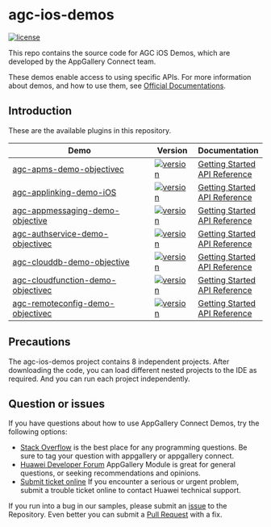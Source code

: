 # agc-ios-demos
[![license](https://img.shields.io/badge/license-Apache--2.0-green)](./LICENCE)

This repo contains the source code for AGC iOS Demos, which are developed by the AppGallery Connect team.

These demos enable access to using specific APIs. For more information
about demos, and how to use them, see
[Official Documentations](https://developer.huawei.com/consumer/cn/doc/development/AppGallery-connect-Guides/agc-get-started-web).


## Introduction
These are the available plugins in this repository.

| Demo | Version | Documentation |
|--------|-----|-----|
| [agc-apms-demo-objectivec](https://github.com/AppGalleryConnect/agc-applinking-demo-iOS.git) | [![version](https://img.shields.io/badge/Release-1.2.1.301-yellow)](https://github.com/AppGalleryConnect/agc-applinking-demo-iOS.git) | [Getting Started](https://developer.huawei.com/consumer/en/doc/development/AppGallery-connect-Guides/agc-apms-agcsdk-ios) <br/> [API Reference](https://developer.huawei.com/consumer/en/doc/development/AppGallery-connect-References/apms-overview-ios) |
| [agc-applinking-demo-iOS](./agc-applinking-demo-iOS) | [![version](https://img.shields.io/badge/Release-1.4.1.303-yellow)](./agc-applinking-demo-iOS) | [Getting Started](https://developer.huawei.com/consumer/en/doc/development/AppGallery-connect-Guides/agc-applinking-getstarted-ios-0000001053823227) <br/> [API Reference](https://developer.huawei.com/consumer/en/doc/development/AppGallery-connect-References/classes-overview-0000001055013624) |
| [agc-appmessaging-demo-objective](./agc-appmessaging-demo-objective) | [![version](https://img.shields.io/badge/Release-1.4.1.300-yellow)](./agc-appmessaging-demo-objective) | [Getting Started](https://developer.huawei.com/consumer/en/doc/development/AppGallery-connect-Guides/agc-appmessage-getstarted-ios-0000001071772755) <br/> [API Reference](https://developer.huawei.com/consumer/en/doc/development/AppGallery-connect-References/overview-ios-class-0000001058211307) |
| [agc-authservice-demo-objectivec](./agc-authservice-demo-objectivec) | [![version](https://img.shields.io/badge/Release-1.4.1.300-yellow)](./agc-authservice-demo-objectivec) | [Getting Started](https://developer.huawei.com/consumer/en/doc/development/AppGallery-connect-Guides/agc-auth-ios-getstarted-0000001053053980) <br/> [API Reference](https://developer.huawei.com/consumer/en/doc/development/AppGallery-connect-References/agc-auth-service-ios-overview-0000001054599515) |
| [agc-clouddb-demo-objective](./agc-clouddb-demo-objective) | [![version](https://img.shields.io/badge/Release-1.3.1.300-yellow)](./agc-clouddb-demo-objective) | [Getting Started](https://developer.huawei.com/consumer/en/doc/development/AppGallery-connect-Guides/agc-clouddb-get-started-ios) <br/> [API Reference](https://developer.huawei.com/consumer/en/doc/development/AppGallery-connect-References/clouddb-agcclouddblistenerhandler-ios) |
| [agc-cloudfunction-demo-objectivec](./agc-cloudfunction-demo-objectivec) | [![version](https://img.shields.io/badge/Release-1.3.1.300-yellow)](./agc-cloudfunction-demo-objectivec) | [Getting Started](https://developer.huawei.com/consumer/en/doc/development/AppGallery-connect-Guides/agc-cloudfunction-getstarted) <br/> [API Reference](https://developer.huawei.com/consumer/en/doc/development/AppGallery-connect-References/agcfunction) |
| [agc-remoteconfig-demo-objectivec](./agc-remoteconfig-demo-objectivec) | [![version](https://img.shields.io/badge/Release-1.3.1.300-yellow)](./agc-remoteconfig-demo-objectivec) | [Getting Started](https://developer.huawei.com/consumer/en/doc/development/AppGallery-connect-Guides/agc-remoteconfig-ios-getstarted-0000001055157432) <br/> [API Reference](https://developer.huawei.com/consumer/en/doc/development/AppGallery-connect-References/ios-remoteconfig-agcconfigvalues-0000001056246303) |

## Precautions
The agc-ios-demos project contains 8 independent projects. After downloading the code, you can load different nested projects to the IDE as required. And you can run each project independently.

## Question or issues
If you have questions about how to use AppGallery Connect Demos, try the following options:  
* [Stack Overflow](https://stackoverflow.com/questions/tagged/appgallery) is the best place for any programming questions. Be sure to tag your question with appgallery or appgallery connect.  
* [Huawei Developer Forum](https://forums.developer.huawei.com/forumPortal/en/home?fid=0101188387844930001) AppGallery Module is great for general questions, or seeking recommendations and opinions.
* [Submit ticket online](https://developer.huawei.com/consumer/en/support/feedback/#/) If you encounter a serious or urgent problem, submit a trouble ticket online to contact Huawei technical support.

If you run into a bug in our samples, please submit an [issue](https://github.com/AppGalleryConnect/agc-ios-demos/issues) to the Repository. Even better you can submit a [Pull Request](https://github.com/AppGalleryConnect/agc-ios-demos/pulls) with a fix.
